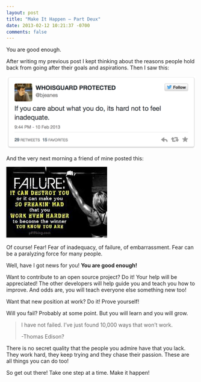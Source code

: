 ```yaml
---
layout: post
title: "Make It Happen – Part Deux"
date: 2013-02-12 10:21:37 -0700
comments: false
---
```

You are good enough.

After writing my previous post I kept thinking about the reasons people hold
back from going after their goals and aspirations. Then I saw this:

[![If you care about what you do, its hard not to feel inadequate. @bjeanes](/images/blog/2013-02-12/tweet.png)](https://twitter.com/bjeanes/status/300827620411584512)

And the very next morning a friend of mine posted this:

[![Failure can destroy you or make you work harder.](/images/blog/2013-02-12/failure.jpg)](https://twitter.com/RealScottWeller/status/300929213186334721/photo/1)

Of course! Fear! Fear of inadequacy, of failure, of embarrassment. Fear can be
a paralyzing force for many people.

Well, have I got news for you! **You are good enough!**

Want to contribute to an open source project? Do it! Your help will be
appreciated! The other developers will help guide you and teach you how to
improve. And odds are, you will teach everyone else something new too!

Want that new position at work? Do it! Prove yourself!

Will you fail? Probably at some point. But you will learn and you will grow.

> I have not failed. I’ve just found 10,000 ways that won’t work.
>
> -Thomas Edison?

There is no secret quality that the people you admire have that you lack. They
work hard, they keep trying and they chase their passion. These are all things
you can do too!

So get out there! Take one step at a time. Make it happen!
